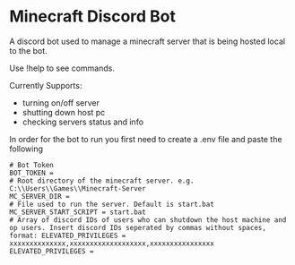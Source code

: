 # Minecraft Discord Bot
A discord bot used to manage a minecraft server that is being hosted local to the bot.

Use !help to see commands.

Currently Supports:
- turning on/off server
- shutting down host pc
- checking servers status and info

In order for the bot to run you first need to create a .env file and paste the following

```
# Bot Token
BOT_TOKEN = 
# Root directory of the minecraft server. e.g. C:\\Users\\Games\\Minecraft-Server
MC_SERVER_DIR = 
# File used to run the server. Default is start.bat
MC_SERVER_START_SCRIPT = start.bat
# Array of discord IDs of users who can shutdown the host machine and op users. Insert discord IDs seperated by commas without spaces, format: ELEVATED_PRIVILEGES = xxxxxxxxxxxxxx,xxxxxxxxxxxxxxxxxxx,xxxxxxxxxxxxxxxx
ELEVATED_PRIVILEGES = 
```
